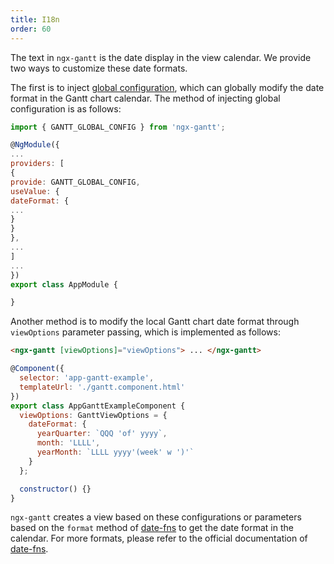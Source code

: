 ```yaml
---
title: I18n
order: 60
---
```


The text in `ngx-gantt` is the date display in the view calendar. We provide two ways to customize these date formats.

The first is to inject [global configuration](/guides/configuration/global), which can globally modify the date format in the Gantt chart calendar. The method of injecting global configuration is as follows:

```javascript
import { GANTT_GLOBAL_CONFIG } from 'ngx-gantt';

@NgModule({
...
providers: [
{
provide: GANTT_GLOBAL_CONFIG,
useValue: {
dateFormat: {
...
}
}
},
...
]
...
})
export class AppModule {

}

```

Another method is to modify the local Gantt chart date format through `viewOptions` parameter passing, which is implemented as follows:

```html
<ngx-gantt [viewOptions]="viewOptions"> ... </ngx-gantt>
```

```javascript
@Component({
  selector: 'app-gantt-example',
  templateUrl: './gantt.component.html'
})
export class AppGanttExampleComponent {
  viewOptions: GanttViewOptions = {
    dateFormat: {
      yearQuarter: `QQQ 'of' yyyy`,
      month: 'LLLL',
      yearMonth: `LLLL yyyy'(week' w ')'`
    }
  };

  constructor() {}
}
```

`ngx-gantt` creates a view based on these configurations or parameters based on the `format` method of [date-fns](https://date-fns.org/v2.28.0/docs/format) to get the date format in the calendar. For more formats, please refer to the official documentation of [date-fns](https://date-fns.org/v2.28.0/docs/format).
